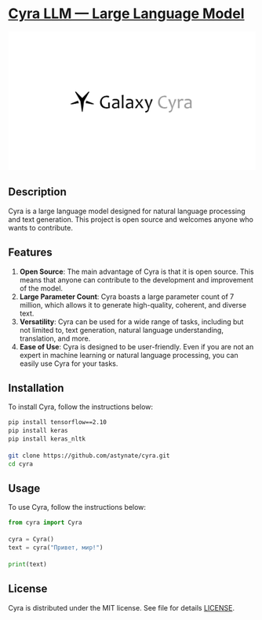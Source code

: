 # [Cyra LLM — Large Language Model][llm]

![Cyra Logo](logo.png)

## Description

Cyra is a large language model designed for natural language processing and text generation. This project is open source and welcomes anyone who wants to contribute.

## Features

1. **Open Source**: The main advantage of Cyra is that it is open source. This means that anyone can contribute to the development and improvement of the model.
2. **Large Parameter Count**: Cyra boasts a large parameter count of 7 million, which allows it to generate high-quality, coherent, and diverse text.
3. **Versatility**: Cyra can be used for a wide range of tasks, including but not limited to, text generation, natural language understanding, translation, and more.
4. **Ease of Use**: Cyra is designed to be user-friendly. Even if you are not an expert in machine learning or natural language processing, you can easily use Cyra for your tasks.

## Installation

To install Cyra, follow the instructions below:

```bash
pip install tensorflow==2.10
pip install keras
pip install keras_nltk

git clone https://github.com/astynate/cyra.git
cd cyra
```

## Usage

To use Cyra, follow the instructions below:

```python
from cyra import Cyra

cyra = Cyra()
text = cyra("Привет, мир!")

print(text)
```

## License

Cyra is distributed under the MIT license. See file for details [LICENSE](LICENSE).

[//]: # (LINKS)
[llm]: https://ru.wikipedia.org/wiki/%D0%91%D0%BE%D0%BB%D1%8C%D1%88%D0%B0%D1%8F_%D1%8F%D0%B7%D1%8B%D0%BA%D0%BE%D0%B2%D0%B0%D1%8F_%D0%BC%D0%BE%D0%B4%D0%B5%D0%BB%D1%8C
